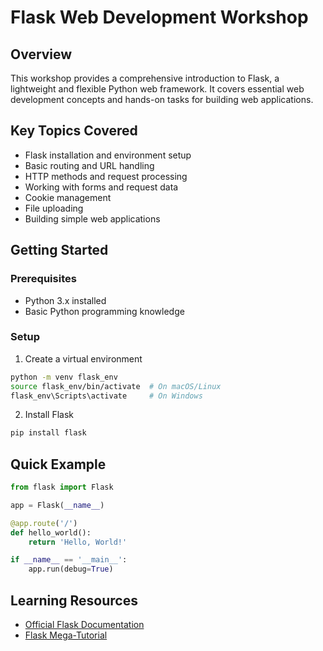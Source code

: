 # Flask Web Development Workshop

## Overview
This workshop provides a comprehensive introduction to Flask, a lightweight and flexible Python web framework. It covers essential web development concepts and hands-on tasks for building web applications.

## Key Topics Covered
- Flask installation and environment setup
- Basic routing and URL handling
- HTTP methods and request processing
- Working with forms and request data
- Cookie management
- File uploading
- Building simple web applications

## Getting Started

### Prerequisites
- Python 3.x installed
- Basic Python programming knowledge

### Setup
1. Create a virtual environment
```bash
python -m venv flask_env
source flask_env/bin/activate  # On macOS/Linux
flask_env\Scripts\activate     # On Windows
```

2. Install Flask
```bash
pip install flask
```

## Quick Example
```python
from flask import Flask

app = Flask(__name__)

@app.route('/')
def hello_world():
    return 'Hello, World!'

if __name__ == '__main__':
    app.run(debug=True)
```

## Learning Resources
- [Official Flask Documentation](https://flask.palletsprojects.com/)
- [Flask Mega-Tutorial](https://blog.miguelgrinberg.com/post/the-flask-mega-tutorial-part-i-hello-world)
